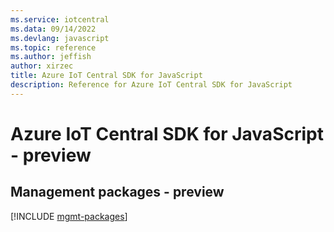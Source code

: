 ```yaml
---
ms.service: iotcentral
ms.data: 09/14/2022
ms.devlang: javascript
ms.topic: reference
ms.author: jeffish
author: xirzec
title: Azure IoT Central SDK for JavaScript
description: Reference for Azure IoT Central SDK for JavaScript
---
```

# Azure IoT Central SDK for JavaScript - preview

## Management packages - preview
[!INCLUDE [mgmt-packages](iot-central-mgmt-index.md)]